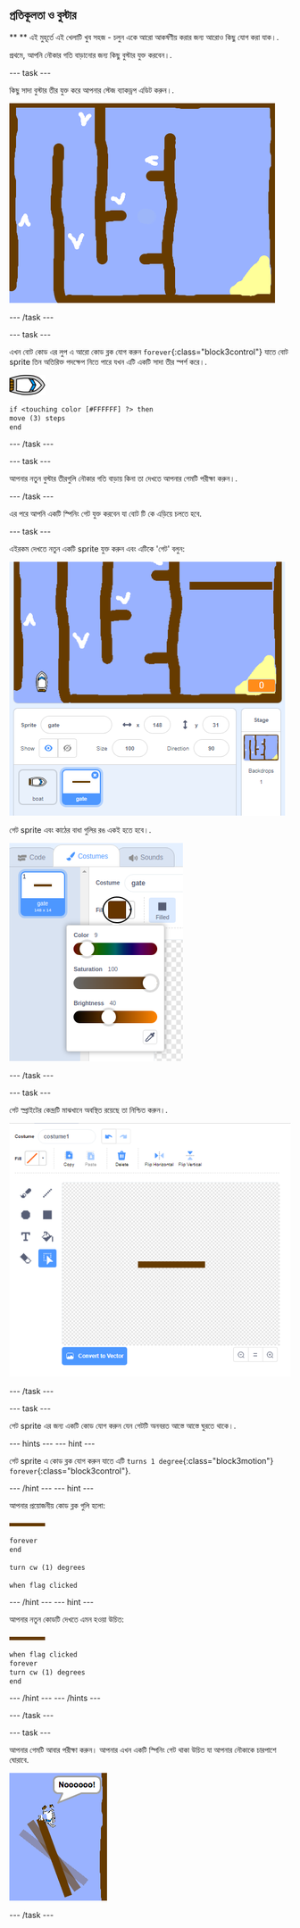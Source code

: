 ## প্রতিকূলতা ও বুস্টার

** ** এই মুহূর্তে এই খেলাটি খুব সহজ - চলুন একে আরো আকর্ষণীয় করার জন্য আরোও কিছু যোগ করা যাক।.

প্রথমে, আপনি নৌকার গতি বাড়ানোর জন্য কিছু বুস্টার যুক্ত করবেন।.

\--- task \---

কিছু সাদা বুস্টার তীর যুক্ত করে আপনার স্টেজ ব্যাকড্রপ এডিট করুন।.

![screenshot](images/boat-boost.png)

\--- /task \---

\--- task \---

এখন বোট কোড এর লুপ এ আরো কোড ব্লক যোগ করুন `forever`{:class="block3control"} যাতে বোট sprite তিন অতিরিক্ত পদক্ষেপ নিতে পারে যখন এটি একটি সাদা তীর স্পর্শ করে।.

![boat-sprite](images/boat_resize.png)

```blocks3
if <touching color [#FFFFFF] ?> then
move (3) steps
end
```

\--- /task \---

\--- task \---

আপনার নতুন বুস্টার তীরগুলি নৌকার গতি বাড়ায় কিনা তা দেখতে আপনার গেমটি পরীক্ষা করুন।.

\--- /task \---

এর পরে আপনি একটি স্পিনিং গেট যুক্ত করবেন যা বোট টি কে এড়িয়ে চলতে হবে.

\--- task \---

এইরকম দেখতে নতুন একটি sprite যুক্ত করুন এবং এটিকে 'গেট' বলুন:

![screenshot](images/boat-gate.png)

গেট sprite এবং কাঠের বাধা গুলির রঙ একই হতে হবে।.

![screenshot](images/brown-hsv.png)

\--- /task \---

\--- task \---

গেট স্প্রাইটের কেন্দ্রটি মাঝখানে অবস্থিত রয়েছে তা নিশ্চিত করুন।.

![screenshot](images/boat-center.png)

\--- /task \---

\--- task \---

গেট sprite এর জন্য একটি কোড যোগ করুন যেন গেটটি অনবরত আস্তে আস্তে ঘুরতে থাকে।.

\--- hints \--- \--- hint \---

গেট sprite এ কোড ব্লক যোগ করুন যাতে এটি `turns 1 degree`{:class="block3motion"} `forever`{:class="block3control"}.

\--- /hint \--- \--- hint \---

আপনার প্রয়োজনীয় কোড ব্লক গুলি হলো:

![gate](images/gate.png)

```blocks3
forever
end

turn cw (1) degrees

when flag clicked
```

\--- /hint \--- \--- hint \---

আপনার নতুন কোডটি দেখতে এমন হওয়া উচিত:

![gate](images/gate.png)

```blocks3
when flag clicked
forever
turn cw (1) degrees
end
```

\--- /hint \--- \--- /hints \---

\--- /task \---

\--- task \---

আপনার গেমটি আবার পরীক্ষা করুন। আপনার এখন একটি স্পিনিং গেট থাকা উচিত যা আপনার নৌকাকে চারপাশে ঘোরাবে.

![screenshot](images/boat-gate-test.png)

\--- /task \---